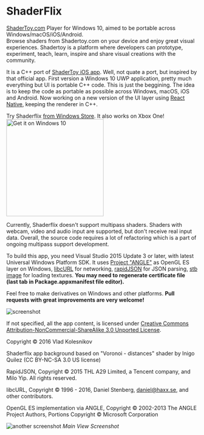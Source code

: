 # ShaderFlix
[ShaderToy.com](https://shadertoy.com) Player for Windows 10, aimed to be portable across Windows/macOS/iOS/Android.  
Browse shaders from Shadertoy.com on your device and enjoy great visual experiences. Shadertoy is a platform where developers can prototype, experiment, teach, learn, inspire and share visual creations with the community. 

It is a C++ port of [ShaderToy iOS app](https://github.com/beautypi/shadertoy-iOS-v2). Well, not quate a port, but inspired by that official app. First version a Windows 10 UWP application, pretty much everything but UI is portable C++ code. This is just the beggining. The idea is to keep the code as portable as possible across Windows, macOS, iOS and Android. Now working on a new version of the UI layer using [React Native](https://facebook.github.io/react-native/), keeping the renderer in C++.

Try Shaderflix [from Windows Store](https://www.microsoft.com/store/apps/9NBLGGH520JS).
It also works on Xbox One!  
<a href="https://www.microsoft.com/store/apps/9NBLGGH520JS?ocid=badge" target="_blank">
<img src="https://assets.windowsphone.com/f2f77ec7-9ba9-4850-9ebe-77e366d08adc/English_Get_it_Win_10_InvariantCulture_Default.png" alt="Get it on Windows 10" width="256px"></a>

Currently, Shaderflix doesn't support multipass shaders. Shaders with webcam, video and audio input are supported, but don't receive real input data. Overall, the source code requires a lot of refactoring which is a part of ongoing multipass support development. 

To build this app, you need Visual Studio 2015 Update 3 or later, with latest Universal Windows Platform SDK. 
It uses [Project "ANGLE"](https://github.com/Microsoft/angle) as OpenGL ES layer on Windows, [libcURL](https://curl.haxx.se/libcurl/) for networking, [rapidJSON](http://rapidjson.org/) for JSON parsing, [stb image](https://github.com/nothings/stb) for loading textures. **You may need to regenerate certificate file (last tab in Package.appxmanifest file editor).** 

Feel free to make derivatives on Windows and other platforms. **Pull requests with great improvements are very welcome!** 

![screenshot](https://cloud.githubusercontent.com/assets/4735184/18217925/5b469394-7114-11e6-8461-067c715facc8.png)

If not specified, all the app content, is licensed under [Creative Commons Attribution-NonCommercial-ShareAlike 3.0 Unported License](https://creativecommons.org/licenses/by-nc-sa/3.0/deed.en_US). 

Copyright © 2016 Vlad Kolesnikov

Shaderflix app background based on "Voronoi - distances" shader by Inigo Quilez (CC BY-NC-SA 3.0 US license)

RapidJSON, Copyright © 2015 THL A29 Limited, a Tencent company, and Milo Yip.  All rights reserved.

libcURL, Copyright © 1996 - 2016, Daniel Stenberg, daniel@haxx.se, and other contributors. 

OpenGL ES implementation via ANGLE, Copyright © 2002-2013 The ANGLE Project Authors, Portions Copyright © Microsoft Corporation

![another screenshot](https://cloud.githubusercontent.com/assets/4735184/18217935/74e140ec-7114-11e6-9cb4-afc4c0ccaf9a.png)
*Main View Screenshot*
